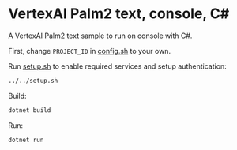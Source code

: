 # VertexAI Palm2 text, console, C#

A VertexAI Palm2 text sample to run on console with C#.

First, change `PROJECT_ID` in [config.sh](../../config.sh) to your own.

Run [setup.sh](../../setup.sh) to enable required services and setup
authentication:

```bash
../../setup.sh
```

Build:

```bash
dotnet build
```

Run:

```bash
dotnet run
```
